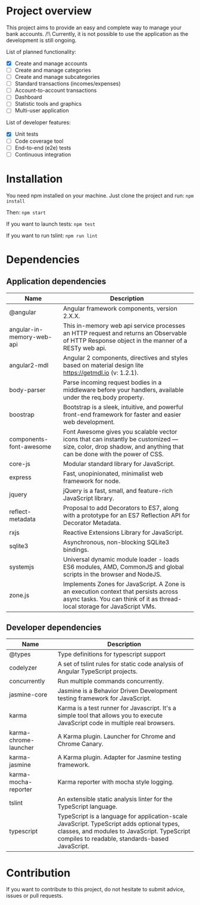 # Project overview

This project aims to provide an easy and complete way to manage your bank accounts.
/!\ Currently, it is not possible to use the application as the development is still ongoing.

List of planned functionality:
- [x] Create and manage accounts
- [ ] Create and manage categories
- [ ] Create and manage subcategories
- [ ] Standard transactions (incomes/expenses)
- [ ] Account-to-account transactions
- [ ] Dashboard
- [ ] Statistic tools and graphics
- [ ] Multi-user application

List of developer features:
- [x] Unit tests
- [ ] Code coverage tool
- [ ] End-to-end (e2e) tests
- [ ] Continuous integration

# Installation

You need npm installed on your machine. Just clone the project and run:
```npm install```

Then:
```npm start```

If you want to launch tests:
```npm test```

If you want to run tslint:
```npm run lint```

# Dependencies

## Application dependencies

Name | Description
------------ | -------------
@angular | Angular framework components, version 2.X.X.
angular-in-memory-web-api | This in-memory web api service processes an HTTP request and returns an Observable of HTTP Response object in the manner of a RESTy web api.
angular2-mdl | Angular 2 components, directives and styles based on material design lite https://getmdl.io (v: 1.2.1).
body-parser | Parse incoming request bodies in a middleware before your handlers, available under the req.body property.
boostrap | Bootstrap is a sleek, intuitive, and powerful front-end framework for faster and easier web development.
components-font-awesome |  Font Awesome gives you scalable vector icons that can instantly be customized — size, color, drop shadow, and anything that can be done with the power of CSS.
core-js | Modular standard library for JavaScript.
express | Fast, unopinionated, minimalist web framework for node.
jquery | jQuery is a fast, small, and feature-rich JavaScript library.
reflect-metadata | Proposal to add Decorators to ES7, along with a prototype for an ES7 Reflection API for Decorator Metadata.
rxjs | Reactive Extensions Library for JavaScript. 
sqlite3 | Asynchronous, non-blocking SQLite3 bindings.
systemjs | Universal dynamic module loader - loads ES6 modules, AMD, CommonJS and global scripts in the browser and NodeJS.
zone.js | Implements Zones for JavaScript. A Zone is an execution context that persists across async tasks. You can think of it as thread-local storage for JavaScript VMs.

## Developer dependencies

Name | Description
------------ | -------------
@types | Type definitions for typescript support
codelyzer | A set of tslint rules for static code analysis of Angular TypeScript projects.
concurrently | Run multiple commands concurrently.
jasmine-core | Jasmine is a Behavior Driven Development testing framework for JavaScript.
karma | Karma is a test runner for Javascript. It's a simple tool that allows you to execute JavaScript code in multiple real browsers.
karma-chrome-launcher | A Karma plugin. Launcher for Chrome and Chrome Canary.
karma-jasmine | A Karma plugin. Adapter for Jasmine testing framework.
karma-mocha-reporter | Karma reporter with mocha style logging.
tslint | An extensible static analysis linter for the TypeScript language.
typescript | TypeScript is a language for application-scale JavaScript. TypeScript adds optional types, classes, and modules to JavaScript. TypeScript compiles to readable, standards-based JavaScript. 

# Contribution

If you want to contribute to this project, do not hesitate to submit advice, issues or pull requests.
